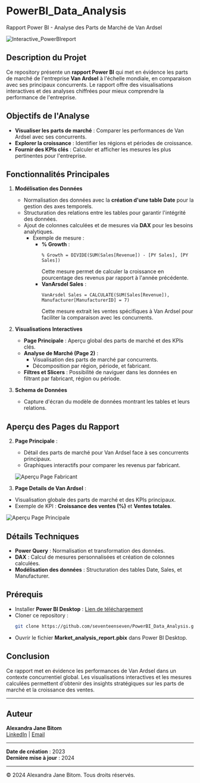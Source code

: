 # PowerBI_Data_Analysis
Rapport Power BI - Analyse des Parts de Marché de Van Ardsel

![Interactive_PowerBIreport](PowerBI_Data_Analysis/PowerBIReportMA.gif)

## Description du Projet
Ce repository présente un **rapport Power BI** qui met en évidence les parts de marché de l'entreprise **Van Ardsel** à l'échelle mondiale, en comparaison avec ses principaux concurrents. Le rapport offre des visualisations interactives et des analyses chiffrées pour mieux comprendre la performance de l'entreprise.

## Objectifs de l'Analyse
- **Visualiser les parts de marché** : Comparer les performances de Van Ardsel avec ses concurrents.
- **Explorer la croissance** : Identifier les régions et périodes de croissance.
- **Fournir des KPIs clés** : Calculer et afficher les mesures les plus pertinentes pour l'entreprise.

## Fonctionnalités Principales
1. **Modélisation des Données**
   - Normalisation des données avec la **création d'une table Date** pour la gestion des axes temporels.
   - Structuration des relations entre les tables pour garantir l'intégrité des données.
   - Ajout de colonnes calculées et de mesures via **DAX** pour les besoins analytiques.
     - Exemple de mesure :
       - **% Growth** : 
         ```
         % Growth = DIVIDE(SUM(Sales[Revenue]) - [PY Sales], [PY Sales])
         ```
         Cette mesure permet de calculer la croissance en pourcentage des revenus par rapport à l'année précédente.
       - **VanArsdel Sales** :
         ```
         VanArsdel Sales = CALCULATE(SUM(Sales[Revenue]), Manufacturer[ManufacturerID] = 7)
         ```
         Cette mesure extrait les ventes spécifiques à Van Ardsel pour faciliter la comparaison avec les concurrents.

2. **Visualisations Interactives**
   - **Page Principale** : Aperçu global des parts de marché et des KPIs clés.
   - **Analyse de Marché (Page 2)** :
     - Visualisation des parts de marché par concurrents.
     - Décomposition par région, période, et fabricant.
   - **Filtres et Slicers** : Possibilité de naviguer dans les données en filtrant par fabricant, région ou période.

3. **Schema de Données**
   - Capture d'écran du modèle de données montrant les tables et leurs relations.

## Aperçu des Pages du Rapport
2. **Page Principale** :
   - Détail des parts de marché pour Van Ardsel face à ses concurrents principaux.
   - Graphiques interactifs pour comparer les revenus par fabricant.

   ![Aperçu Page Fabricant](PowerBI_Data_Analysis/image.png)

 1. **Page Details de Van Ardsel** :
   - Visualisation globale des parts de marché et des KPIs principaux.
   - Exemple de KPI : **Croissance des ventes (%)** et **Ventes totales**.

   ![Aperçu Page Principale](PowerBI_Data_Analysis/image.png)


## Détails Techniques
- **Power Query** : Normalisation et transformation des données.
- **DAX** : Calcul de mesures personnalisées et création de colonnes calculées.
- **Modélisation des données** : Structuration des tables Date, Sales, et Manufacturer.

## Prérequis
- Installer **Power BI Desktop** : [Lien de téléchargement](https://powerbi.microsoft.com/fr-fr/downloads/)
- Cloner ce repository :
   ```bash
   git clone https://github.com/seventeenseven/PowerBI_Data_Analysis.git
   ```
- Ouvrir le fichier **Market_analysis_report.pbix** dans Power BI Desktop.

## Conclusion
Ce rapport met en évidence les performances de Van Ardsel dans un contexte concurrentiel global. Les visualisations interactives et les mesures calculées permettent d'obtenir des insights stratégiques sur les parts de marché et la croissance des ventes.

---

## Auteur
**Alexandra Jane Bitom**  
[LinkedIn](https://www.linkedin.com/in/alexandra-jane-bitom) | [Email](mailto:alexandra.jane@example.com)

---
**Date de création** : 2023  
**Dernière mise à jour** : 2024

---
© 2024 Alexandra Jane Bitom. Tous droits réservés.
